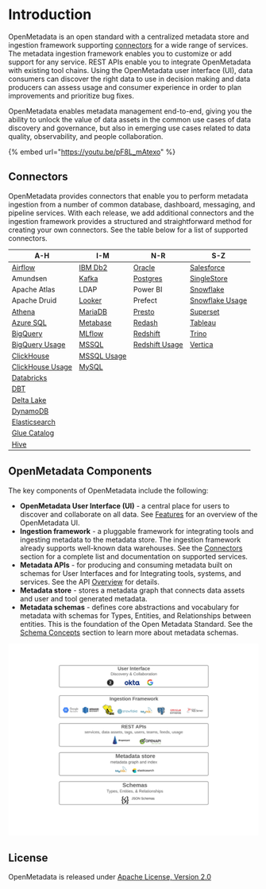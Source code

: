 # Introduction

OpenMetadata is an open standard with a centralized metadata store and ingestion framework supporting [connectors](integrations/connectors/) for a wide range of services. The metadata ingestion framework enables you to customize or add support for any service. REST APIs enable you to integrate OpenMetadata with existing tool chains. Using the OpenMetadata user interface (UI), data consumers can discover the right data to use in decision making and data producers can assess usage and consumer experience in order to plan improvements and prioritize bug fixes.

OpenMetadata enables metadata management end-to-end, giving you the ability to unlock the value of data assets in the common use cases of data discovery and governance, but also in emerging use cases related to data quality, observability, and people collaboration.

{% embed url="https://youtu.be/pF8L_mAtexo" %}

## Connectors

OpenMetadata provides connectors that enable you to perform metadata ingestion from a number of common database, dashboard, messaging, and pipeline services. With each release, we add additional connectors and the ingestion framework provides a structured and straightforward method for creating your own connectors. See the table below for a list of supported connectors.

| A-H                                                                        | I-M                                             | N-R                                                                  | S-Z                                                 |
| -------------------------------------------------------------------------- | ----------------------------------------------- | -------------------------------------------------------------------- | --------------------------------------------------- |
| [Airflow](integrations/airflow/airflow.md)                                 | [IBM Db2](integrations/connectors/ibm-db2.md)   | [Oracle](integrations/connectors/mysql-2/)                           | [Salesforce](integrations/connectors/salesforce.md) |
| Amundsen                                                                   | [Kafka](integrations/connectors/kafka.md)       | [Postgres](broken-reference)                                         | [SingleStore](integrations/connectors/singlestore/) |
| Apache Atlas                                                               | LDAP                                            | Power BI                                                             | [Snowflake](integrations/connectors/snowflake/)     |
| Apache Druid                                                               | [Looker](integrations/connectors/looker.md)     | Prefect                                                              | [Snowflake Usage](broken-reference)                 |
| [Athena](integrations/connectors/athena/)                                  | [MariaDB](integrations/connectors/mariadb.md)   | [Presto](integrations/connectors/presto.md)                          | [Superset](integrations/connectors/superset.md)     |
| [Azure SQL](integrations/connectors/azure-sql.md)                          | [Metabase](integrations/connectors/metabase.md) | [Redash](integrations/connectors/redash.md)                          | [Tableau](integrations/connectors/tableau.md)       |
| [BigQuery](integrations/connectors/bigquery/)                              | [MLflow](integrations/connectors/mlflow/)       | [Redshift](integrations/connectors/redshift/)                        | [Trino](integrations/connectors/trino/)             |
| [BigQuery Usage](broken-reference)                                         | [MSSQL](integrations/connectors/mssql/)         | [Redshift Usage](integrations/connectors/redshift/redshift-usage.md) | [Vertica](integrations/connectors/vertica.md)       |
| [ClickHouse](integrations/connectors/clickhouse/)                          | [MSSQL Usage](broken-reference)                 |                                                                      |                                                     |
| [ClickHouse Usage](integrations/connectors/clickhouse/clickhouse-usage.md) | [MySQL](broken-reference)                       |                                                                      |                                                     |
| [Databricks](integrations/connectors/databricks.md)                        |                                                 |                                                                      |                                                     |
| [DBT](broken-reference)                                                    |                                                 |                                                                      |                                                     |
| [Delta Lake](integrations/connectors/delta-lake.md)                        |                                                 |                                                                      |                                                     |
| [DynamoDB](integrations/connectors/dynamodb.md)                            |                                                 |                                                                      |                                                     |
| [Elasticsearch](integrations/connectors/elastic-search.md)                 |                                                 |                                                                      |                                                     |
| [Glue Catalog](integrations/connectors/glue-catalog/)                      |                                                 |                                                                      |                                                     |
| [Hive](integrations/connectors/hive/)                                      |                                                 |                                                                      |                                                     |

## OpenMetadata Components

The key components of OpenMetadata include the following:

* **OpenMetadata User Interface (UI)** - a central place for users to discover and collaborate on all data. See [Features](overview/features.md) for an overview of the OpenMetadata UI.
* **Ingestion framework** - a pluggable framework for integrating tools and ingesting metadata to the metadata store. The ingestion framework already supports well-known data warehouses. See the [Connectors](./#connectors) section for a complete list and documentation on supported services.
* **Metadata APIs** - for producing and consuming metadata built on schemas for User Interfaces and for Integrating tools, systems, and services. See the API [Overview](openmetadata-apis/apis/overview.md) for details.
* **Metadata store** - stores a metadata graph that connects data assets and user and tool generated metadata.
* **Metadata schemas** - defines core abstractions and vocabulary for metadata with schemas for Types, Entities, and Relationships between entities. This is the foundation of the Open Metadata Standard. See the [Schema Concepts](openmetadata-apis/schemas/overview.md) section to learn more about metadata schemas.

![](<../.gitbook/assets/openmetadata-overview (1).png>)

## License

OpenMetadata is released under [Apache License, Version 2.0](http://www.apache.org/licenses/LICENSE-2.0)
